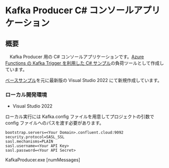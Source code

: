 # Kafka Producer C# コンソールアプリケーション

## 概要
　Kafka Producer 用の C# コンソールアプリケーションです。[Azure Functions の Kafka Trigger を利用した C# サンプル](https://github.com/Yuichi-Ikeda/KafkaFunctionApp)の負荷ツールとして作成しています。

[ベースサンプル](https://developer.confluent.io/get-started/dotnet#build-producer)を元に最新版の Visual Studio 2022 にて新規作成しています。

### ローカル開発環境
- Visual Studio 2022

ローカル実行には Kafka.config ファイルを用意してプロジェクトの引数で config ファイルへのパスを渡す必要があります。

```Kafka.config
bootstrap.servers=<Your Domain>.confluent.cloud:9092
security.protocol=SASL_SSL
sasl.mechanisms=PLAIN
sasl.username=<Your API Key>
sasl.password=<Your API Secret>
```

KafkaProducer.exe <configuration file path> [numMessages]
